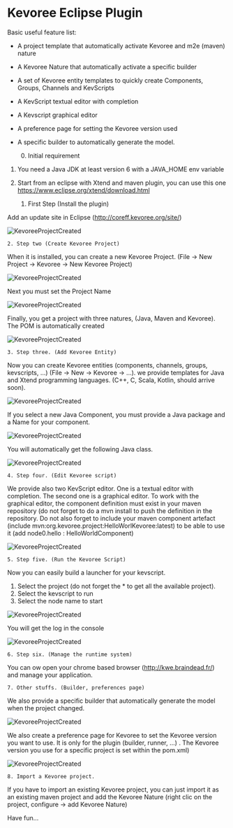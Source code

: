 #  Kevoree Eclipse Plugin

Basic useful feature list:

 * A project template that automatically activate Kevoree and m2e (maven) nature
 * A Kevoree Nature that automatically activate a specific builder
 * A set of Kevoree entity templates to quickly create Components, Groups, Channels and KevScripts
 * A KevScript textual editor with completion
 * A Kevscript graphical editor
 * A preference page for setting the Kevoree version used
 * A specific builder to automatically generate the model.


	0. Initial requirement 
1. You need a Java JDK at least version 6 with a JAVA_HOME env variable 
2. Start from an eclipse with Xtend and maven plugin, you can use this one https://www.eclipse.org/xtend/download.html


	1. First Step (Install the plugin)
 
 Add an update site in Eclipse (http://coreff.kevoree.org/site/)
 
 ![KevoreeProjectCreated](https://raw.github.com/kevoree/kevoree-eclipse-plugin/master/KevoreeEclipseUpdateSite/web/KevoreeInstallPlugin.png)

	2. Step two (Create Kevoree Project)

When it is installed, you can create a new Kevoree Project. (File -> New Project -> Kevoree -> New Kevoree Project)

![KevoreeProjectCreated](https://raw.github.com/kevoree/kevoree-eclipse-plugin/master/KevoreeEclipseUpdateSite/web/KevoreeCreateProject.png)

Next you must set the Project Name

![KevoreeProjectCreated](https://raw.github.com/kevoree/kevoree-eclipse-plugin/master/KevoreeEclipseUpdateSite/web/KevoreeCreateProjectName.png)

Finally,  you get a project with three natures, (Java, Maven and Kevoree). The POM is automatically created

 ![KevoreeProjectCreated](https://raw.github.com/kevoree/kevoree-eclipse-plugin/master/KevoreeEclipseUpdateSite/web/KevoreeProjectCreated.png)

	3. Step three. (Add Kevoree Entity) 

Now you can create Kevoree entities (components, channels, groups, kevscripts, ...)  (File -> New -> Kevoree -> ...). we provide templates for Java and Xtend programming languages. (C++, C, Scala, Kotlin, should arrive soon).

 ![KevoreeProjectCreated](https://raw.github.com/kevoree/kevoree-eclipse-plugin/master/KevoreeEclipseUpdateSite/web/KevoreeCreateKevoreeEntity.png)

If you select a new Java Component, you must provide a Java package and a Name for your component. 

 ![KevoreeProjectCreated](https://raw.github.com/kevoree/kevoree-eclipse-plugin/master/KevoreeEclipseUpdateSite/web/KevoreeCreateComponent.png)
 
 You will automatically get the following Java class. 

 ![KevoreeProjectCreated](https://raw.github.com/kevoree/kevoree-eclipse-plugin/master/KevoreeEclipseUpdateSite/web/KevoreeComponentCreated.png)


	4. Step four. (Edit Kevoree script)

We provide also two KevScript editor. One is a textual editor with completion. The second one is a graphical editor. To work with the graphical editor, the component definition must exist in your maven repository (do not forget to do a mvn install to push the definition in the repository. Do not also forget to include your maven component artefact (include mvn:org.kevoree.project:HelloWorlKevoree:latest) to be able to use it (add node0.hello : HelloWorldComponent)

![KevoreeProjectCreated](https://raw.github.com/kevoree/kevoree-eclipse-plugin/master/KevoreeEclipseUpdateSite/web/KevoreeKevscriptEditors.png)

	5. Step five. (Run the Kevoree Script)
    
Now you can easily build a launcher for your kevscript. 

1. Select the project (do not forget the * to get all the available project). 
2. Select the kevscript to run
3. Select the node name to start

![KevoreeProjectCreated](https://raw.github.com/kevoree/kevoree-eclipse-plugin/master/KevoreeEclipseUpdateSite/web/KevoreeCreateRunner.png)

You will get the log in the console

![KevoreeProjectCreated](https://raw.github.com/kevoree/kevoree-eclipse-plugin/master/KevoreeEclipseUpdateSite/web/KevoreeCRunner.png)

	6. Step six. (Manage the runtime system)

You can ow open your chrome based browser (http://kwe.braindead.fr/) and manage your application.

	7. Other stuffs. (Builder, preferences page)
    
We also provide a specific builder that automatically generate the model when the project changed. 

![KevoreeProjectCreated](https://raw.github.com/kevoree/kevoree-eclipse-plugin/master/KevoreeEclipseUpdateSite/web/KevoreeEclipseBuilder.png)

We also create a preference page for Kevoree to set the Kevoree version you want to use. It is only for the plugin (builder, runner, ...) . The Kevoree version you use for a specific project is set within the pom.xml)

![KevoreeProjectCreated](https://raw.github.com/kevoree/kevoree-eclipse-plugin/master/KevoreeEclipseUpdateSite/web/KevoreeEclipsePreference.png)

	8. Import a Kevoree project.
    
If you have to import an existing Kevoree project, you can just import it as an existing maven project and add the Kevoree Nature (right clic on the project, configure -> add Kevoree Nature)

Have fun...

